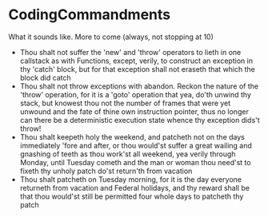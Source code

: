 # CodingCommandments
What it sounds like. More to come (always, not stopping at 10)

* Thou shalt not suffer the 'new' and 'throw' operators to lieth in one callstack as with Functions, except, verily, to construct an exception in thy 'catch' block, but for that exception shall not eraseth that which the block did catch
* Thou shalt not throw exceptions with abandon. Reckon the nature of the 'throw' operation, for it is a 'goto' operation that yea, do'th unwind thy stack, but knowest thou not the number of frames that were yet unwound and the fate of thine own instruction pointer, thus no longer can there be a deterministic execution state whence thy exception dids't throw!
* Thou shalt keepeth holy the weekend, and patcheth not on the days immediately 'fore and after, or thou would'st suffer a great wailing and gnashing of teeth as thou work'st all weekend, yea verily through Monday, until Tuesday cometh and the man or woman thou need'st to fixeth thy unholy patch do'st return'th from vacation
* Thou shalt patcheth on Tuesday morning, for it is the day everyone returneth from vacation and Federal holidays, and thy reward shall be that thou would'st still be permitted four whole days to patcheth thy patch

